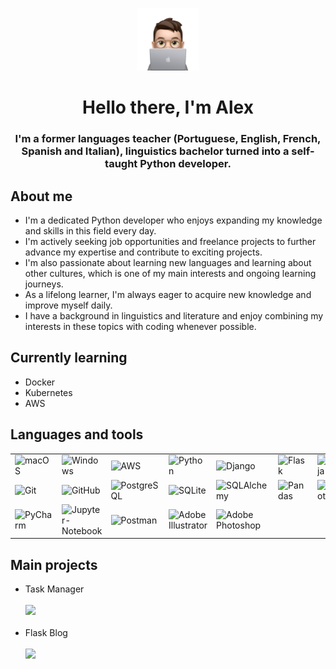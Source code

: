 <p align="center">
    <picture>
        <source media="(prefers-color-scheme: dark)" srcset="https://raw.githubusercontent.com/while-is-alex/while-is-alex/main/MEMOJI.png" width=200>
        <source media="(prefers-color-scheme: light)" srcset="https://raw.githubusercontent.com/while-is-alex/while-is-alex/main/MEMOJI.png" width=200>
        <img alt="Memoji" src="https://raw.githubusercontent.com/while-is-alex/while-is-alex/main/MEMOJI.png" width=100>
    </picture>
</p>

<h1 align="center"> Hello there, I'm Alex </h1>
<h3 align="center"> I'm a former languages teacher (Portuguese, English, French, Spanish and Italian), linguistics bachelor turned into a self-taught Python developer.</h3>

<h2>About me</h2>
<ul>
    <li>I'm a dedicated Python developer who enjoys expanding my knowledge and skills in this field every day.</li>
    <li>I'm actively seeking job opportunities and freelance projects to further advance my expertise and contribute to exciting projects.</li>
    <li>I'm also passionate about learning new languages and learning about other cultures, which is one of my main interests and ongoing learning journeys.</li>
    <li>As a lifelong learner, I'm always eager to acquire new knowledge and improve myself daily.</li>
    <li>I have a background in linguistics and literature and enjoy combining my interests in these topics with coding whenever possible.</li>
</ul>

<h2>Currently learning</h2>
<ul>
    <li>Docker</li>
    <li>Kubernetes</li>
    <li>AWS</li>
</ul>

<h2>Languages and tools</h2>
<table>
    <tr>
        <td>
            <img src="https://img.shields.io/badge/-macOS-black?style=flat-square&logo=macos" alt="macOS"/>
        </td>
        <td>
            <img src="https://img.shields.io/badge/-Windows-black?style=flat-square&logo=windows" alt="Windows"/>
        </td>
        <td>
            <img src="https://img.shields.io/badge/-AWS-black?style=flat-square&logo=amazonaws" alt="AWS"/>
        </td>
        <td>
            <img src="https://img.shields.io/badge/-Python-black?style=flat-square&logo=Python" alt="Python"/>
        </td>
        <td>
            <img src="https://img.shields.io/badge/-Django-black?style=flat-square&logo=Django" alt="Django"/>
        </td>
        <td>
            <img src="https://img.shields.io/badge/-Flask-black?style=flat-square&logo=Flask" alt="Flask"/>
        </td>
        <td>
            <img src="https://img.shields.io/badge/-Jinja-black?style=flat-square&logo=Jinja" alt="Jinja"/>
        </td>
        <td>
            <img src="https://img.shields.io/badge/-Bootstrap-black?style=flat-square&logo=bootstrap" alt="Bootstrap"/>
        </td>
        <td>
            <img src="https://img.shields.io/badge/-HTML-black?style=flat-square&logo=html5&logoColor=white" alt="HTML"/>
        </td>
        <td>
            <img src="https://img.shields.io/badge/-CSS-black?style=flat-square&logo=css3" alt="CSS"/>
        </td>
    </tr>
    <tr>
        <td>
            <img src="https://img.shields.io/badge/-Git-black?style=flat-square&logo=git" alt="Git"/>
        </td>
        <td>
            <img src="https://img.shields.io/badge/-GitHub-181717?style=flat-square&logo=github" alt="GitHub"/>
        </td>
        <td>
            <img src="https://img.shields.io/badge/-PostgreSQL-black?style=flat-square&logo=PostgreSQL" alt="PostgreSQL"/>
        </td>
        <td>
            <img src="https://img.shields.io/badge/-SQLite-black?style=flat-square&logo=SQLite" alt="SQLite"/>
        </td>
        <td>
            <img src="https://img.shields.io/badge/-SQLAlchemy-black?style=flat-square&logo=SQLAlchemy" alt="SQLAlchemy"/>
        </td>
        <td>
            <img src="https://img.shields.io/badge/-Pandas-black?style=flat-square&logo=pandas" alt="Pandas"/>
        </td>
        <td>
            <img src="https://img.shields.io/badge/-Plotly-black?style=flat-square&logo=plotly" alt="Plotly"/>
        </td>
        <td>
            <img src="https://img.shields.io/badge/-Matplotlib-black?style=flat-square&logo=Matplotlib" alt="Matplotlib"/>
        </td>
        <td>
            <img src="https://img.shields.io/badge/-Numpy-black?style=flat-square&logo=numpy" alt="Numpy"/>
        </td>
        <td>
            <img src="https://img.shields.io/badge/-Selenium-black?style=flat-square&logo=selenium" alt="Selenium"/>
        </td>
    </tr>
        <td>
            <img src="https://img.shields.io/badge/-PyCharm-black?style=flat-square&logo=pycharm" alt="PyCharm"/>
        </td>
        <td>
            <img src="https://img.shields.io/badge/-Jupyter-black?style=flat-square&logo=jupyter" alt="Jupyter-Notebook"/>
        </td>
        <td>
            <img src="https://img.shields.io/badge/-Postman-black?style=flat-square&logo=postman" alt="Postman"/>
        </td>
        <td>
            <img src="https://img.shields.io/badge/-Illustrator-black?style=flat-square&logo=adobeillustrator" alt="Adobe Illustrator"/>
        </td>
        <td>
            <img src="https://img.shields.io/badge/-Photoshop-black?style=flat-square&logo=adobephotoshop" alt="Adobe Photoshop"/>
        </td>
</table>

<h2>Main projects</h2>
<ul>
    <li>Task Manager</li><br>
    <img src="https://github-readme-stats.vercel.app/api/pin/?username=while-is-alex&repo=task-manager"><br><br>
    <li>Flask Blog</li><br>
    <img src="https://github-readme-stats.vercel.app/api/pin/?username=while-is-alex&repo=flask-blog"><br>
</ul>
